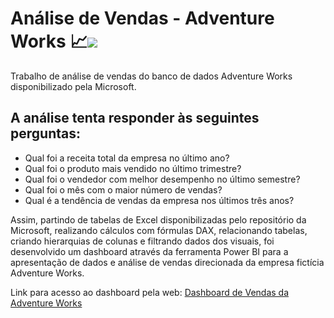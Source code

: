 # Análise de Vendas - Adventure Works 📈<img src="https://img.shields.io/badge/power_bi-F2C811?style=for-the-badge&logo=powerbi&logoColor=black"/>

Trabalho de análise de vendas do banco de dados Adventure Works disponibilizado pela Microsoft.

## A análise tenta responder às seguintes perguntas:

<ul font-style=bold>
  <li>Qual foi a receita total da empresa no último ano?</li>
  <li>Qual foi o produto mais vendido no último trimestre?</li>
  <li>Qual foi o vendedor com melhor desempenho no último semestre?</li>
  <li>Qual foi o mês com o maior número de vendas?</li>
  <li>Qual é a tendência de vendas da empresa nos últimos três anos?</li>
</ul>

<div>
  <p>
    Assim, partindo de tabelas de Excel disponibilizadas pelo repositório da Microsoft, realizando cálculos com fórmulas DAX, relacionando tabelas, criando hierarquias       de colunas e filtrando dados dos visuais, foi desenvolvido um dashboard através da ferramenta Power BI para a apresentação de dados e análise de vendas direcionada       da empresa fictícia Adventure Works. 
  </p>
</div>

<div>
  <p>
    Link para acesso ao dashboard pela web: <a href="https://app.powerbi.com/view?      r=eyJrIjoiYTc0ZDhiNjMtNWE5Yy00OTJlLTk3NTQtNDNlMjg3NDA5ZDU5IiwidCI6IjExZGJiZmUyLTg5YjgtNDU0OS1iZTEwLWNlYzM2NGU1OTU1MSIsImMiOjR9" target="blank">Dashboard de Vendas da Adventure Works</a>
  </p>
</div>
